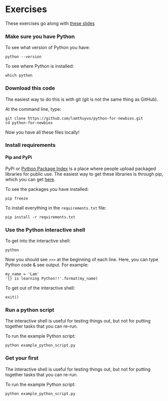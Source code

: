 # Exercises

These exercises go along with [these slides](http://bit.ly/cuny-python-newbies)

### Make sure you have Python
To see what version of Python you have:
```
python --version
```
To see where Python is installed:
```
which python
```

### Download this code
The easiest way to do this is with git (git is not the same thing as GitHub).

At the command line, type:
```
git clone https://github.com/lamthuyvo/python-for-newbies.git
cd python-for-newbies
```
Now you have all these files locally!


### Install requirements

#### Pip and PyPi

PyPi or [Python Package Index](https://pypi.python.org/pypi) is a place where people upload packaged libraries for public use. The easiest way to get these libraries is through pip, which you can get [here](https://pip.pypa.io/en/stable/installing/).



To see the packages you have installed:
```
pip freeze
```
To install everything in the `requirements.txt` file:
```
pip install -r requirements.txt
```

### Use the Python interactive shell
To get into the interactive shell:
```
python
```
Now you should see `>>>` at the beginning of each line. Here, you can type Python code & see output. For example:
```
my_name = 'Lam'
'{} is learning Python!!'.format(my_name)
```
To get out of the interactive shell:
```
exit()
```

### Run a python script
The interactive shell is useful for testing things out, but not for putting together tasks that you can re-run.

To run the example Python script:
```
python example_python_script.py
```


### Get your first
The interactive shell is useful for testing things out, but not for putting together tasks that you can re-run.

To run the example Python script:
```
python example_python_script.py
```
